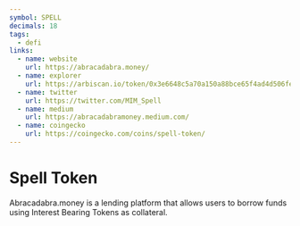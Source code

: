 ```yaml
---
symbol: SPELL
decimals: 18
tags:
  - defi
links:
  - name: website
    url: https://abracadabra.money/
  - name: explorer
    url: https://arbiscan.io/token/0x3e6648c5a70a150a88bce65f4ad4d506fe15d2af
  - name: twitter
    url: https://twitter.com/MIM_Spell
  - name: medium
    url: https://abracadabramoney.medium.com/
  - name: coingecko
    url: https://coingecko.com/coins/spell-token/
---
```


# Spell Token

Abracadabra.money is a lending platform that allows users to borrow funds using Interest Bearing Tokens as collateral.
